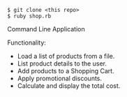 ```
$ git clone <this repo>
$ ruby shop.rb
```

Command Line Application

Functionality:

- Load a list of products from a file.
- List product details to the user.
- Add products to a Shopping Cart.
- Apply promotional discounts.
- Calculate and display the total cost.

